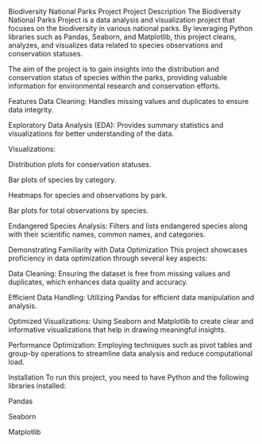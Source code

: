 Biodiversity National Parks Project
Project Description
The Biodiversity National Parks Project is a data analysis and visualization project that focuses on the biodiversity in various national parks. By leveraging Python libraries such as Pandas, Seaborn, and Matplotlib, this project cleans, analyzes, and visualizes data related to species observations and conservation statuses.

The aim of the project is to gain insights into the distribution and conservation status of species within the parks, providing valuable information for environmental research and conservation efforts.

Features
Data Cleaning: Handles missing values and duplicates to ensure data integrity.

Exploratory Data Analysis (EDA): Provides summary statistics and visualizations for better understanding of the data.

Visualizations:

Distribution plots for conservation statuses.

Bar plots of species by category.

Heatmaps for species and observations by park.

Bar plots for total observations by species.

Endangered Species Analysis: Filters and lists endangered species along with their scientific names, common names, and categories.

Demonstrating Familiarity with Data Optimization
This project showcases proficiency in data optimization through several key aspects:

Data Cleaning: Ensuring the dataset is free from missing values and duplicates, which enhances data quality and accuracy.

Efficient Data Handling: Utilizing Pandas for efficient data manipulation and analysis.

Optimized Visualizations: Using Seaborn and Matplotlib to create clear and informative visualizations that help in drawing meaningful insights.

Performance Optimization: Employing techniques such as pivot tables and group-by operations to streamline data analysis and reduce computational load.

Installation
To run this project, you need to have Python and the following libraries installed:

Pandas

Seaborn

Matplotlib
